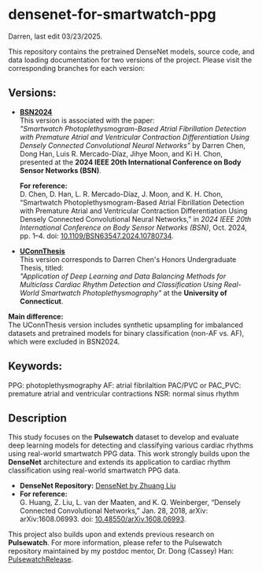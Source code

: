 # densenet-for-smartwatch-ppg
Darren, last edit 03/23/2025.

This repository contains the pretrained DenseNet models, source code, and data loading documentation for two versions of the project. Please visit the corresponding branches for each version:

## Versions:
- **[BSN2024](https://github.com/chen-darren/densenet-for-smartwatch-ppg/tree/BSN2024)**  
  This version is associated with the paper:  
  *"Smartwatch Photoplethysmogram-Based Atrial Fibrillation Detection with Premature Atrial and Ventricular Contraction Differentiation Using Densely Connected Convolutional Neural Networks"* by Darren Chen, Dong Han, Luis R. Mercado-Díaz, Jihye Moon, and Ki H. Chon, presented at the **2024 IEEE 20th International Conference on Body Sensor Networks (BSN)**.

  **For reference:**  
  D. Chen, D. Han, L. R. Mercado-Díaz, J. Moon, and K. H. Chon, “Smartwatch Photoplethysmogram-Based Atrial Fibrillation Detection with Premature Atrial and Ventricular Contraction Differentiation Using Densely Connected Convolutional Neural Networks,” in *2024 IEEE 20th International Conference on Body Sensor Networks (BSN)*, Oct. 2024, pp. 1–4. doi: [10.1109/BSN63547.2024.10780734](https://doi.org/10.1109/BSN63547.2024.10780734).

- **[UConnThesis](https://github.com/chen-darren/densenet-for-smartwatch-ppg/tree/UConnThesis)**  
  This version corresponds to Darren Chen's Honors Undergraduate Thesis, titled:  
  *"Application of Deep Learning and Data Balancing Methods for Multiclass Cardiac Rhythm Detection and Classification Using Real-World Smartwatch Photoplethysmography"* at the **University of Connecticut**.

**Main difference:**  
The UConnThesis version includes synthetic upsampling for imbalanced datasets and pretrained models for binary classification (non-AF vs. AF), which were excluded in BSN2024.

## Keywords:
PPG: photoplethysmography
AF: atrial fibrilaltion
PAC/PVC or PAC_PVC: premature atrial and ventricular contractions
NSR: normal sinus rhythm

## Description
This study focuses on the **Pulsewatch** dataset to develop and evaluate deep learning models for detecting and classifying various cardiac rhythms using real-world smartwatch PPG data. This work strongly builds upon the **DenseNet** architecture and extends its application to cardiac rhythm classification using real-world smartwatch PPG data.

- **DenseNet Repository:** [DenseNet by Zhuang Liu](https://github.com/liuzhuang13/DenseNet)  
- **For reference:**  
    G. Huang, Z. Liu, L. van der Maaten, and K. Q. Weinberger, “Densely Connected Convolutional Networks,” Jan. 28, 2018, arXiv: arXiv:1608.06993. doi: [10.48550/arXiv.1608.06993](https://doi.org/10.48550/arXiv.1608.06993).

This project also builds upon and extends previous research on **Pulsewatch**. For more information, please refer to the Pulsewatch repository maintained by my postdoc mentor, Dr. Dong (Cassey) Han:  
[PulsewatchRelease](https://github.com/Cassey2016/PulsewatchRelease.git).
